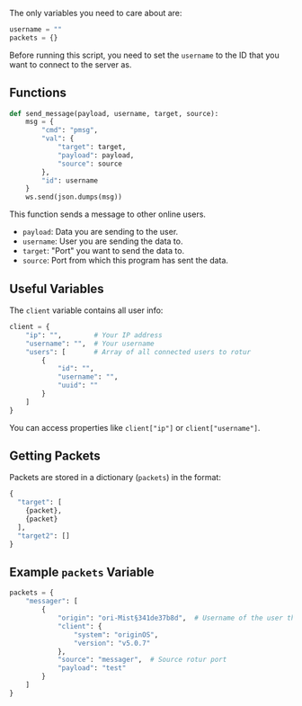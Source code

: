 The only variables you need to care about are:

```python
username = ""
packets = {}
```

Before running this script, you need to set the `username` to the ID that you want to connect to the server as.

## Functions

```python
def send_message(payload, username, target, source):
    msg = {
        "cmd": "pmsg",
        "val": {
            "target": target,
            "payload": payload,
            "source": source
        },
        "id": username
    }
    ws.send(json.dumps(msg))
```

This function sends a message to other online users.

- `payload`: Data you are sending to the user.
- `username`: User you are sending the data to.
- `target`: "Port" you want to send the data to.
- `source`: Port from which this program has sent the data.

## Useful Variables

The `client` variable contains all user info:

```python
client = {
    "ip": "",        # Your IP address
    "username": "",  # Your username
    "users": [       # Array of all connected users to rotur
        {
            "id": "",
            "username": "",
            "uuid": ""
        }
    ]
}
```

You can access properties like `client["ip"]` or `client["username"]`.

## Getting Packets

Packets are stored in a dictionary (`packets`) in the format:

```python
{
  "target": [
    {packet},
    {packet}
  ],
  "target2": []
}
```

## Example `packets` Variable

```python
packets = {
    "messager": [
        {
            "origin": "ori-Mist§341de37b8d",  # Username of the user that sent the data
            "client": {
                "system": "originOS",
                "version": "v5.0.7"
            },
            "source": "messager",  # Source rotur port
            "payload": "test"
        }
    ]
}
```
